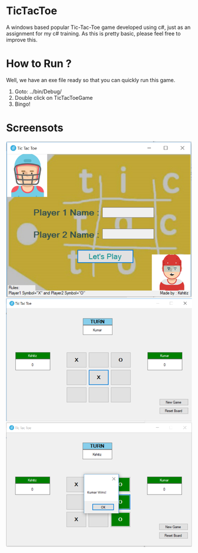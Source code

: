 # TicTacToe
A windows based popular Tic-Tac-Toe game developed using c#, just as an assignment for my c# training.
As this is pretty basic, please feel free to improve this.

# How to Run ?
Well, we have an exe file ready so that you can quickly run this game.
1. Goto: ../bin/Debug/
2. Double click on TicTacToeGame
3. Bingo!

# Screensots
![First Screen](https://github.com/kshitizified/TicTacToe/blob/master/Resources/Capture1.PNG)
![Second Screen](https://github.com/kshitizified/TicTacToe/blob/master/Resources/Capture2.PNG)
![Third Screen](https://github.com/kshitizified/TicTacToe/blob/master/Resources/Capture3.PNG)
